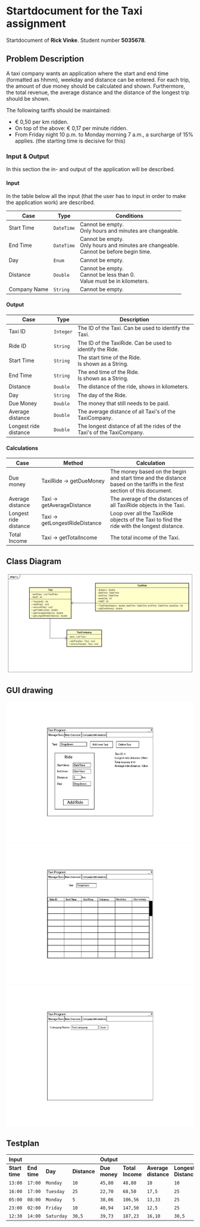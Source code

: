 # Startdocument for the Taxi assignment

Startdocument of **Rick Vinke**. Student number **5035678**.

## Problem Description
A taxi company wants an application where the start and end time (formatted as hhmm),
weekday and distance can be entered.
For each trip, the amount of due money should be calculated and shown.
Furthermore, the total revenue, the average distance and the distance of the longest
trip should be shown.

The following tariffs should be maintained:
- € 0,50 per km ridden. 
- On top of the above: € 0,17 per minute ridden.
- From Friday night 10 p.m. to Monday morning 7 a.m., 
a surcharge of 15% applies. (the starting time is decisive for this)

### Input & Output

In this section the in- and output of the application will be described.

#### Input

In the table below all the input (that the user has to input in order to make the application work) are described.

| Case         | Type       | Conditions                                                                                   |
|--------------|------------|----------------------------------------------------------------------------------------------|
| Start Time   | `DateTime` | Cannot be empty.<br/>Only hours and minutes are changeable.                                  |
| End Time     | `DateTime` | Cannot be empty.<br/>Only hours and minutes are changeable.<br/>Cannot be before begin time. |
| Day          | `Enum`     | Cannot be empty.<br/>                                                                        |
| Distance     | `Double`   | Cannot be empty.<br/>Cannot be less than 0.<br/>Value must be in kilometers.                 |
| Company Name | `String`   | Cannot be empty.                                                                             |

#### Output

| Case                  | Type      | Description                                                                                          |
|-----------------------|-----------|------------------------------------------------------------------------------------------------------|
| Taxi ID               | `Integer` | The ID of the Taxi. Can be used to identify the Taxi.                                                |
| Ride ID               | `String`  | The ID of the TaxiRide. Can be used to identify the Ride.                                            |
| Start Time            | `String`  | The start time of the Ride.<br>Is shown as a String.                                                 |
| End Time              | `String`  | The end time of the Ride.<br>Is shown as a String.                                                   |
| Distance              | `Double`  | The distance of the ride, shows in kilometers.                                                       |
| Day                   | `String`  | The day of the Ride.                                                                                 |
| Due Money             | `Double`  | The money that still needs to be paid.                                                               |
| Average distance      | `Double`  | The average distance of all Taxi's of the TaxiCompany.                                               |
| Longest ride distance | `Double`  | The longest distance of all the rides of the Taxi's of the TaxiCompany.                              |

#### Calculations

| Case                  | Method                         | Calculation                                                                                                              |
|-----------------------|--------------------------------|--------------------------------------------------------------------------------------------------------------------------|
| Due money             | TaxiRide -> getDueMoney        | The money based on the begin and start time and the distance based on the tariffs in the first section of this document. |
| Average distance      | Taxi -> getAverageDistance     | The average of the distances of all TaxiRide objects in the Taxi.                                                        |
| Longest ride distance | Taxi -> getLongestRideDistance | Loop over all the TaxiRide objects of the Taxi to find the ride with the longest distance.                               |
| Total Income          | Taxi -> getTotalIncome         | The total income of the Taxi.                                                                                            |

## Class Diagram

![Class Diagram](diagramv2.png "Class diagram")


## GUI drawing

![Tab1](menu1.png "Tab1")
![Tab2](menu2.png "Tab2")
![Tab3](menu3.png "Tab3")

## Testplan

| Input          |              |            |              | Output        |                  |                      |                      |            |
|----------------|--------------|------------|--------------|---------------|------------------|----------------------|----------------------|------------|
| **Start time** | **End time** | **Day**    | **Distance** | **Due money** | **Total Income** | **Average distance** | **Longest Distance** | Ride Count | 
| `13:00`        | `17:00`      | `Monday`   | `10`         | `45,80`       | `48,80`          | `10`                 | `10`                 | 1          |
| `16:00`        | `17:00`      | `Tuesday`  | `25`         | `22,70`       | `68,50`          | `17,5`               | `25`                 | 2          |
| `05:00`        | `08:00`      | `Monday`   | `5`          | `38,06`       | `106,56`         | `13,33`              | `25`                 | 3          |
| `23:00`        | `02:00`      | `Friday`   | `10`         | `40,94`       | `147,50`         | `12,5`               | `25`                 | 4          |
| `12:30`        | `14:00`      | `Saturday` | `30,5`       | `39,73`       | `187,23`         | `16,10`              | `30,5`               | 5          |


